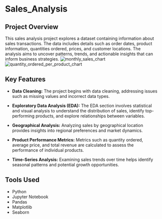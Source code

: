 # Sales_Analysis

## Project Overview

This sales analysis project explores a dataset containing information about sales transactions. The data includes details such as order dates, product information, quantities ordered, prices, and customer locations. The analysis aims to uncover patterns, trends, and actionable insights that can inform business strategies.
![monthly_sales_chart](https://github.com/D2more/Sales_Analysis_Project/assets/97853325/22604a0b-151b-4ada-a219-e40219834d87)
![quantity_ordered_per_product_chart](https://github.com/D2more/Sales_Analysis_Project/assets/97853325/519155c3-03f3-48e8-9884-1c2546d15a36)



## Key Features

- **Data Cleaning:** The project begins with data cleaning, addressing issues such as missing values and incorrect data types.

- **Exploratory Data Analysis (EDA):** The EDA section involves statistical and visual analysis to understand the distribution of sales, identify top-performing products, and explore relationships between variables.

- **Geographical Analysis:** Analyzing sales by geographical location provides insights into regional preferences and market dynamics.

- **Product Performance Metrics:** Metrics such as quantity ordered, average price, and total revenue are calculated to assess the performance of individual products.

- **Time-Series Analysis:** Examining sales trends over time helps identify seasonal patterns and potential growth opportunities.

## Tools Used

- Python
- Jupyter Notebook
- Pandas
- Matplotlib
- Seaborn
